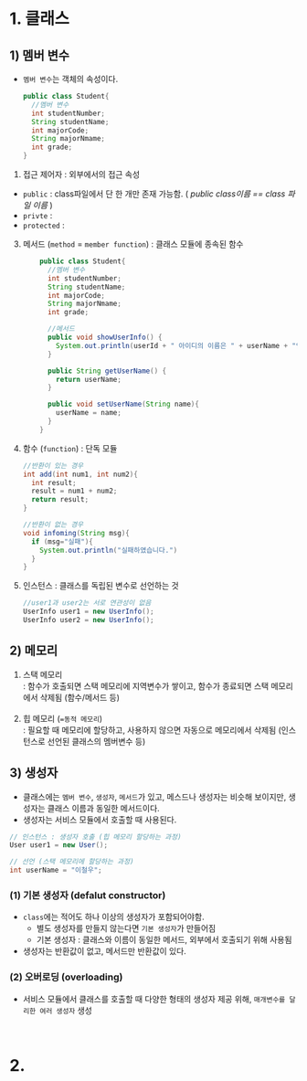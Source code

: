 # 1. 클래스
## 1) 멤버 변수
- `멤버 변수`는 객체의 속성이다.
    ```java
    public class Student{
      //멤버 변수
      int studentNumber;
      String studentName;
      int majorCode;
      String majorNmame;
      int grade;
    }
    ```
1. 접근 제어자 : 외부에서의 접근 속성
  - `public` : class파일에서 단 한 개만 존재 가능함. ( _public class이름 == class 파일 이름_ )
  - `privte` : 
  - `protected` : 



3. 메서드 (`method` = `member function`) : 클래스 모듈에 종속된 함수
    ```java
        public class Student{
          //멤버 변수
          int studentNumber;
          String studentName;
          int majorCode;
          String majorNmame;
          int grade;

          //메서드
          public void showUserInfo() {
            System.out.println(userId + " 아이디의 이름은 " + userName + "입니다.");
          }

          public String getUserName() {
            return userName;
          }

          public void setUserName(String name){
            userName = name;
          }
        }
      ```

4. 함수 (`function`) : 단독 모듈
    ```java
    //반환이 있는 경우
    int add(int num1, int num2){
      int result;
      result = num1 + num2;
      return result;
    }

    //반환이 없는 경우
    void infoming(String msg){
      if (msg="실패"){
        System.out.println("실패하였습니다.")
      }
    }
    ```

5. 인스턴스 : 클래스를 독립된 변수로 선언하는 것
    ```java
    //user1과 user2는 서로 연관성이 없음
    UserInfo user1 = new UserInfo();
    UserInfo user2 = new UserInfo();
    ```

## 2) 메모리
1.  스택 메모리<br> : 함수가 호출되면 스택 메모리에 지역변수가 쌓이고, 함수가 종료되면 스택 메모리에서 삭제됨 (함수/메서드 등) <br><br>
2.  힙 메모리 (`=동적 메모리`)<br> : 필요할 때 메모리에 할당하고, 사용하지 않으면 자동으로 메모리에서 삭제됨 (인스턴스로 선언된 클래스의 멤버변수 등)

## 3) 생성자 
- 클래스에는 `멤버 변수`, `생성자`, `메서드`가 있고, 메스드나 생성자는 비슷해 보이지만, 생성자는 클래스 이름과 동일한 메서드이다.
- 생성자는 서비스 모듈에서 호출할 때 사용된다.

```java
// 인스턴스 : 생성자 호출 (힙 메모리 할당하는 과정)
User user1 = new User();

// 선언 (스택 메모리에 할당하는 과정)
int userName = "이철우";
```

### (1) 기본 생성자 (defalut constructor)
- `class`에는 적어도 하나 이상의 생성자가 포함되어야함.
  - 별도 생성자를 만들지 않는다면 `기본 생성자`가 만들어짐
  - 기본 생성자 : 클래스와 이름이 동일한 메서드, 외부에서 호출되기 위해 사용됨
- 생성자는 반환값이 없고, 메서드만 반환값이 있다.

### (2) 오버로딩 (overloading)
- 서비스 모듈에서 클래스를 호출할 때 다양한 형태의 생성자 제공 위해, `매개변수를 달리한 여러 생성자` 생성 

<br>

# 2.